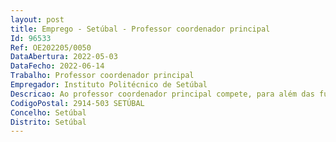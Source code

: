 ```yaml
--- 
layout: post
title: Emprego - Setúbal - Professor coordenador principal
Id: 96533
Ref: OE202205/0050
DataAbertura: 2022-05-03
DataFecho: 2022-06-14
Trabalho: Professor coordenador principal
Empregador: Instituto Politécnico de Setúbal
Descricao: Ao professor coordenador principal compete, para além das funções constantes no nº 5 do artigo 3º do ECPDESP, desenvolver atividades de coordenação intersectorial.
CodigoPostal: 2914-503 SETÚBAL
Concelho: Setúbal
Distrito: Setúbal
--- 
```

